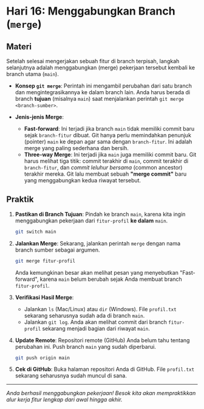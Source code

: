 # Hari 16: Menggabungkan Branch (`merge`)

## Materi

Setelah selesai mengerjakan sebuah fitur di branch terpisah, langkah selanjutnya adalah menggabungkan (merge) pekerjaan tersebut kembali ke branch utama (`main`).

- **Konsep `git merge`**: Perintah ini mengambil perubahan dari satu branch dan mengintegrasikannya ke dalam branch lain. Anda harus berada di branch **tujuan** (misalnya `main`) saat menjalankan perintah `git merge <branch-sumber>`.

- **Jenis-jenis Merge**:
    - **Fast-forward**: Ini terjadi jika branch `main` tidak memiliki commit baru sejak `branch-fitur` dibuat. Git hanya perlu memindahkan penunjuk (pointer) `main` ke depan agar sama dengan `branch-fitur`. Ini adalah merge yang paling sederhana dan bersih.
    - **Three-way Merge**: Ini terjadi jika `main` juga memiliki commit baru. Git harus melihat tiga titik: commit terakhir di `main`, commit terakhir di `branch-fitur`, dan *commit leluhur bersama* (common ancestor) terakhir mereka. Git lalu membuat sebuah **"merge commit"** baru yang menggabungkan kedua riwayat tersebut.

## Praktik

1.  **Pastikan di Branch Tujuan**: Pindah ke branch `main`, karena kita ingin menggabungkan pekerjaan dari `fitur-profil` **ke dalam** `main`.
    ```bash
    git switch main
    ```

2.  **Jalankan Merge**: Sekarang, jalankan perintah `merge` dengan nama branch sumber sebagai argumen.
    ```bash
    git merge fitur-profil
    ```
    Anda kemungkinan besar akan melihat pesan yang menyebutkan "Fast-forward", karena `main` belum berubah sejak Anda membuat branch `fitur-profil`.

3.  **Verifikasi Hasil Merge**:
    - Jalankan `ls` (Mac/Linux) atau `dir` (Windows). File `profil.txt` sekarang seharusnya sudah ada di branch `main`.
    - Jalankan `git log`. Anda akan melihat commit dari branch `fitur-profil` sekarang menjadi bagian dari riwayat `main`.

4.  **Update Remote**: Repositori remote (GitHub) Anda belum tahu tentang perubahan ini. Push branch `main` yang sudah diperbarui.
    ```bash
    git push origin main
    ```

5.  **Cek di GitHub**: Buka halaman repositori Anda di GitHub. File `profil.txt` sekarang seharusnya sudah muncul di sana.

---
*Anda berhasil menggabungkan pekerjaan! Besok kita akan mempraktikkan alur kerja fitur lengkap dari awal hingga akhir.*
